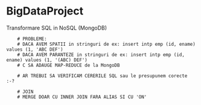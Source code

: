 # BigDataProject

Transformare SQL in NoSQL (MongoDB)

        # PROBLEME:
        # DACA AVEM SPATII in stringuri de ex: insert intp emp (id, ename) values (1, 'ABC DEF')
        # DACA AVEM PARANTEZE in stringuri de ex: insert intp emp (id, ename) values (1, '(ABC) DEF')
        # C SA ADAUGE MAP-REDUCE de la MongoDB

        # AR TREBUI SA VERIFICAM CERERILE SQL sau le presupunem corecte :-?

        # JOIN
        # MERGE DOAR CU INNER JOIN FARA ALIAS SI CU 'ON'

